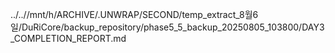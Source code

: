 ../..//mnt/h/ARCHIVE/.UNWRAP/SECOND/temp_extract_8월6일/DuRiCore/backup_repository/phase5_5_backup_20250805_103800/DAY3_COMPLETION_REPORT.md